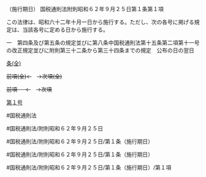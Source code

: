 （施行期日）
国税通則法附則昭和６２年９月２５日第１条第１項

この法律は、昭和六十二年十月一日から施行する。ただし、次の各号に掲げる規定は、当該各号に定める日から施行する。

一　第四条及び第五条の規定並びに第八条中国税通則法第十五条第二項第十一号の改正規定並びに附則第三十二条から第三十四条までの規定　公布の日の翌日

[条(全)](国税通則法＿＿＿＿附則昭和６２年９月２５日第１条_.md)

~~前項(全)←~~　~~→次項(全)~~

~~前項 　 ←~~　~~→次項~~

[第１号](国税通則法＿＿＿＿附則昭和６２年９月２５日第１条第１項第１号.md)  

#国税通則法

#国税通則法/附則昭和６２年９月２５日

#国税通則法/附則昭和６２年９月２５日/第１条（施行期日）

#国税通則法/附則昭和６２年９月２５日/第１条（施行期日）

#国税通則法/附則昭和６２年９月２５日/第１条（施行期日）/第１項

